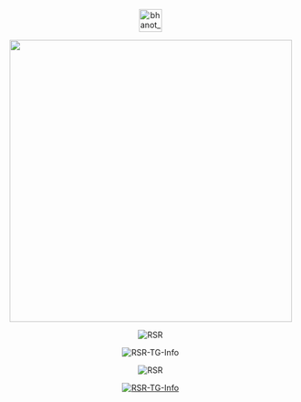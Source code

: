 <p align="center">
<a href="https://t.me/mizolibrary" target="blank"><img align="center" src="https://upload-icon.s3.us-east-2.amazonaws.com/uploads/icons/png/1766858341556105723-512.png" alt="bhanot_kushal" height="40" width="40" /></a> 

<p align="center"><img src="https://camo.githubusercontent.com/992babdffd8c74a1502de375fbdf7e4d54773242/68747470733a2f2f6d656469612e67697068792e636f6d2f6d656469612f53576f536b4e36447854737a71494b4571762f67697068792e676966" width="495px"></p>

<p align="center"> <img src="https://komarev.com/ghpvc/?username=RSR-TG-Info&label=Profile%20views&color=0e75b6&style=plastic" alt="RSR" /> </p>

<p align="center"><img src="https://github-readme-stats.vercel.app/api/top-langs?username=RSR-TG-Info&show_icons=true&theme=tokyonight&locale=en&layout=compact" alt="RSR-TG-Info" /></p>

<p align="center">
  <img src=https://github-readme-stats.vercel.app/api?username=RSR-TG-Info&show_icons=true&theme=midnight-purple alt=RSR />
</p>

<p align="center"> <a href="https://github.com/RSR-TG-Info"><img src="https://github-profile-trophy.vercel.app/?username=RSR-TG-Info&no-bg=true" alt="RSR-TG-Info" /></a> </p>
